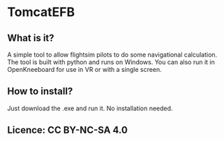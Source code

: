 # TomcatEFB
## What is it?
A simple tool to allow flightsim pilots to do some navigational calculation. The tool is built with python and runs on Windows. You can also run it in OpenKneeboard for use in VR or with a single screen.

## How to install?
Just download the .exe and run it. No installation needed.

## Licence: CC BY-NC-SA 4.0
